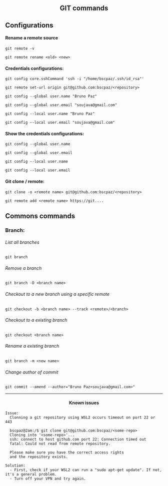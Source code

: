 <h2 align="center">GIT commands</h2>

## Configurations
#### Rename a remote source
```console
git remote -v
```
```console
git remote rename <old> <new>
 ```
#### Credentials configurations:
```console
git config core.sshCommand 'ssh -i "/home/bscpaz/.ssh/id_rsa"'
```
```console
git remote set-url origin git@github.com:bscpaz/<repository>
```
```console
git config --global user.name "Bruno Paz"
```
```console
git config --global user.email "soujava@gmail.com"
```
```console
git config --local user.name "Bruno Paz"
```
```console
git config --local user.email "soujava@gmail.com"
```

#### Show the credentials configurations:
```console
git config --global user.name
```
```console
git config --global user.email
```
```console
git config --local user.name
```
```console
git config --local user.email
```

#### Git clone / remote:
```console
git clone -o <remote name> git@github.com:bscpaz/<repository>
```
```console
git remote add <remote name> https://git....
```

## Commons commands
### Branch:

###### List all branches
```console
git branch
```
###### Remove a branch
```console
git branch -D <branch name>
```
###### Checkout to a new branch using a specific remote
```console
git checkout -b <branch name> --track <remote>/<branch>
```
###### Checkout to a existing branch
```console
git checkout <branch name>
```
###### Rename a existing branch
```console
git branch -m <new name>
```
###### Change author of commit
```console
git commit --amend --author="Bruno Paz<soujava@gmail.com>"
```
<hr>
<h4 align="center">Known issues</h4>

```console
Issue:
  Clonning a git repository using WSL2 occurs timeout on port 22 or 443

  bscpaz@2am:/$ git clone git@github.com:bscpaz/<some-repo>
  Cloning into '<some-repo>'...
  ssh: connect to host github.com port 22: Connection timed out
  fatal: Could not read from remote repository.

  Please make sure you have the correct access rights
  and the repository exists.
  
Solution:
  - First, check if your WSL2 can run a "sudo apt-get update". If not, it's a general problem.
  - Turn off your VPN and try again.
``` 

